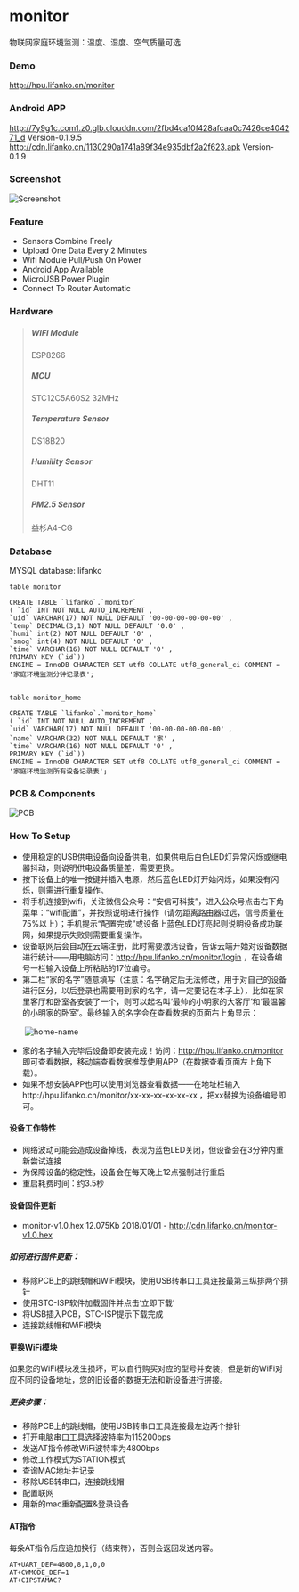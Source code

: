 # monitor
物联网家庭环境监测：温度、湿度、空气质量可选

### Demo
http://hpu.lifanko.cn/monitor

### Android APP

http://7y9g1c.com1.z0.glb.clouddn.com/2fbd4ca10f428afcaa0c7426ce404271_d Version-0.1.9.5
http://cdn.lifanko.cn/1130290a1741a89f34e935dbf2a2f623.apk Version-0.1.9

### Screenshot
![Screenshot](https://github.com/lifankohome/IOT-Monitor/blob/master/screenshot.png?raw=true)

### Feature
 + Sensors Combine Freely
 + Upload One Data Every 2 Minutes
 + Wifi Module Pull/Push On Power
 + Android App Available
 + MicroUSB Power Plugin
 + Connect To Router Automatic

### Hardware
 > ##### WIFI Module
 > ESP8266
 > ##### MCU
 > STC12C5A60S2 32MHz
 > ##### Temperature Sensor
 > DS18B20
 > ##### Humility Sensor
 > DHT11
 > ##### PM2.5 Sensor
 > 益杉A4-CG

### Database
MYSQL database: lifanko

```
table monitor

CREATE TABLE `lifanko`.`monitor`
( `id` INT NOT NULL AUTO_INCREMENT ,
`uid` VARCHAR(17) NOT NULL DEFAULT '00-00-00-00-00-00' ,
`temp` DECIMAL(3,1) NOT NULL DEFAULT '0.0' ,
`humi` int(2) NOT NULL DEFAULT '0' ,
`smog` int(4) NOT NULL DEFAULT '0' ,
`time` VARCHAR(16) NOT NULL DEFAULT '0' ,
PRIMARY KEY (`id`))
ENGINE = InnoDB CHARACTER SET utf8 COLLATE utf8_general_ci COMMENT = '家庭环境监测分钟记录表';


table monitor_home

CREATE TABLE `lifanko`.`monitor_home`
( `id` INT NOT NULL AUTO_INCREMENT ,
`uid` VARCHAR(17) NOT NULL DEFAULT '00-00-00-00-00-00' ,
`name` VARCHAR(32) NOT NULL DEFAULT '家' ,
`time` VARCHAR(16) NOT NULL DEFAULT '0' ,
PRIMARY KEY (`id`))
ENGINE = InnoDB CHARACTER SET utf8 COLLATE utf8_general_ci COMMENT = '家庭环境监测所有设备记录表';
```

### PCB & Components
![PCB](http://hpu.lifanko.cn/static/monitor/pcb.png)

### How To Setup
 + 使用稳定的USB供电设备向设备供电，如果供电后白色LED灯异常闪烁或继电器抖动，则说明供电设备质量差，需要更换。
 + 按下设备上的唯一按键并插入电源，然后蓝色LED灯开始闪烁，如果没有闪烁，则需进行重复操作。
 + 将手机连接到wifi，关注微信公众号：“安信可科技”，进入公众号点击右下角菜单：“wifi配置”，并按照说明进行操作（请勿距离路由器过远，信号质量在75%以上）；手机提示“配置完成”或设备上蓝色LED灯亮起则说明设备成功联网，如果提示失败则需要重复操作。
 + 设备联网后会自动在云端注册，此时需要激活设备，告诉云端开始对设备数据进行统计——用电脑访问：http://hpu.lifanko.cn/monitor/login ，在设备编号一栏输入设备上所粘贴的17位编号。
 + 第二栏“家的名字”随意填写（注意：名字确定后无法修改，用于对自己的设备进行区分，以后登录也需要用到家的名字，请一定要记在本子上），比如在家里客厅和卧室各安装了一个，则可以起名叫‘最帅的小明家的大客厅’和‘最温馨的小明家的卧室’。最终输入的名字会在查看数据的页面右上角显示：

　　![home-name](http://hpu.lifanko.cn/static/monitor/home-name.jpg)

 + 家的名字输入完毕后设备即安装完成！访问：http://hpu.lifanko.cn/monitor 即可查看数据，移动端查看数据推荐使用APP（在数据查看页面左上角下载）。
 + 如果不想安装APP也可以使用浏览器查看数据——在地址栏输入http://hpu.lifanko.cn/monitor/xx-xx-xx-xx-xx-xx ，把xx替换为设备编号即可。

#### 设备工作特性
 + 网络波动可能会造成设备掉线，表现为蓝色LED关闭，但设备会在3分钟内重新尝试连接
 + 为保障设备的稳定性，设备会在每天晚上12点强制进行重启
 + 重启耗费时间：约3.5秒
 
#### 设备固件更新
 + monitor-v1.0.hex 12.075Kb 2018/01/01 - http://cdn.lifanko.cn/monitor-v1.0.hex
##### 如何进行固件更新：
 + 移除PCB上的跳线帽和WiFi模块，使用USB转串口工具连接最第三纵排两个排针
 + 使用STC-ISP软件加载固件并点击‘立即下载’
 + 将USB插入PCB，STC-ISP提示下载完成
 + 连接跳线帽和WiFi模块

#### 更换WiFi模块
如果您的WiFi模块发生损坏，可以自行购买对应的型号并安装，但是新的WiFi对应不同的设备地址，您的旧设备的数据无法和新设备进行拼接。
##### 更换步骤：
 + 移除PCB上的跳线帽，使用USB转串口工具连接最左边两个排针
 + 打开电脑串口工具选择波特率为115200bps
 + 发送AT指令修改WiFi波特率为4800bps
 + 修改工作模式为STATION模式
 + 查询MAC地址并记录
 + 移除USB转串口，连接跳线帽
 + 配置联网
 + 用新的mac重新配置&登录设备
 
#### AT指令
每条AT指令后应追加换行（结束符），否则会返回发送内容。

```
AT+UART_DEF=4800,8,1,0,0
AT+CWMODE_DEF=1
AT+CIPSTAMAC?
```
